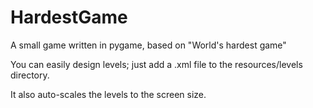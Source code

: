 # HardestGame
A small game written in pygame, based on "World's hardest game"

You can easily design levels; just add a .xml file to the resources/levels directory.

It also auto-scales the levels to the screen size.

